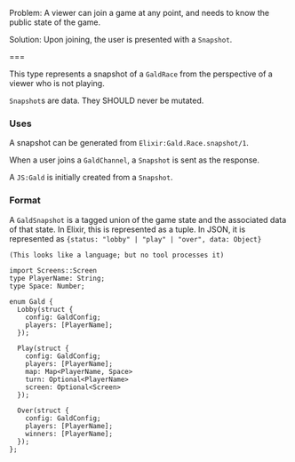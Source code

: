 Problem: A viewer can join a game at any point, and needs to know the public
state of the game.

Solution: Upon joining, the user is presented with a `Snapshot`.

===

This type represents a snapshot of a `GaldRace` from the perspective of a
viewer who is not playing.

`Snapshot`s are data. They SHOULD never be mutated.

### Uses

A snapshot can be generated from `Elixir:Gald.Race.snapshot/1`.

When a user joins a `GaldChannel`, a `Snapshot` is sent as the response.

A `JS:Gald` is initially created from a `Snapshot`.

### Format

A `GaldSnapshot` is a tagged union of the game state and the associated
data of that state. In Elixir, this is represented as a tuple. In JSON, it is
represented as `{status: "lobby" | "play" | "over", data: Object}`

```
(This looks like a language; but no tool processes it)

import Screens::Screen
type PlayerName: String;
type Space: Number;

enum Gald {
  Lobby(struct {
    config: GaldConfig;
    players: [PlayerName];
  });

  Play(struct {
    config: GaldConfig;
    players: [PlayerName];
    map: Map<PlayerName, Space>
    turn: Optional<PlayerName>
    screen: Optional<Screen>
  });

  Over(struct {
    config: GaldConfig;
    players: [PlayerName];
    winners: [PlayerName];
  });
};
```
